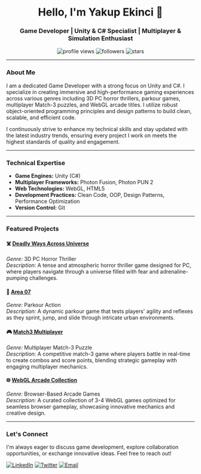 <h1 align="center">Hello, I'm Yakup Ekinci 👋</h1>
<h3 align="center">Game Developer | Unity & C# Specialist | Multiplayer & Simulation Enthusiast</h3>

<p align="center">
  <img src="https://komarev.com/ghpvc/?username=yakupekinci&color=blueviolet" alt="profile views" />
  <img src="https://img.shields.io/github/followers/yakupekinci?style=social" alt="followers" />
  <img src="https://img.shields.io/github/stars/yakupekinci?style=social" alt="stars" />
</p>

---

### About Me

I am a dedicated Game Developer with a strong focus on Unity and C#. I specialize in creating immersive and high-performance gaming experiences across various genres including 3D PC horror thrillers, parkour games, multiplayer Match-3 puzzles, and WebGL arcade titles. I utilize robust object-oriented programming principles and design patterns to build clean, scalable, and efficient code.

I continuously strive to enhance my technical skills and stay updated with the latest industry trends, ensuring every project I work on meets the highest standards of quality and engagement.

---

### Technical Expertise

- **Game Engines:** Unity (C#)
- **Multiplayer Frameworks:** Photon Fusion, Photon PUN 2
- **Web Technologies:** WebGL, HTML5
- **Development Practices:** Clean Code, OOP, Design Patterns, Performance Optimization
- **Version Control:** Git

---

### Featured Projects

#### ☠️ [Deadly Ways Across Universe](https://github.com/yakupekinci/DeadlyWaysAcrossUniverse)
*Genre:* 3D PC Horror Thriller  
*Description:* A tense and atmospheric horror thriller game designed for PC, where players navigate through a universe filled with fear and adrenaline-pumping challenges.

#### 🏃 [Area 07](https://github.com/yakupekinci/Area07)
*Genre:* Parkour Action  
*Description:* A dynamic parkour game that tests players' agility and reflexes as they sprint, jump, and slide through intricate urban environments.

#### 🎮 [Match3 Multiplayer](https://github.com/yakupekinci/Match3Multiplayer)
*Genre:* Multiplayer Match-3 Puzzle  
*Description:* A competitive match-3 game where players battle in real-time to create combos and score points, blending strategic gameplay with engaging multiplayer mechanics.

#### 🌐 [WebGL Arcade Collection](https://github.com/yakupekinci/WebGLArcade)
*Genre:* Browser-Based Arcade Games  
*Description:* A curated collection of 3-4 WebGL games optimized for seamless browser gameplay, showcasing innovative mechanics and creative design.

---

### Let's Connect

I'm always eager to discuss game development, explore collaboration opportunities, or exchange innovative ideas. Feel free to reach out!

[![LinkedIn](https://img.shields.io/badge/-LinkedIn-0077B5?style=for-the-badge&logo=linkedin&logoColor=white)](https://linkedin.com/in/yakupekinci)
[![Twitter](https://img.shields.io/badge/-Twitter-1DA1F2?style=for-the-badge&logo=twitter&logoColor=white)](https://twitter.com/yakupekinci)
[![Email](https://img.shields.io/badge/-Email-D14836?style=for-the-badge&logo=gmail&logoColor=white)](mailto:yakup@example.com)
